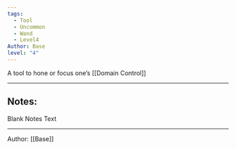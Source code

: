 ```yaml
---
tags:
  - Tool
  - Uncommon
  - Wand
  - Level4
Author: Base
level: "4"
---
```

A tool to hone or focus one’s [[Domain Control]]
- - -
## Notes:
Blank Notes Text
- - -
Author: [[Base]]
